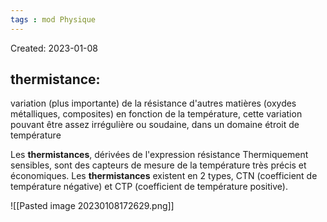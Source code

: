 ```yaml
---
tags : mod Physique
---
```

Created: 2023-01-08

## thermistance:

variation (plus importante) de la résistance d'autres matières (oxydes métalliques, composites) en fonction de la température, cette variation pouvant être assez irrégulière ou soudaine, dans un domaine étroit de température

Les **thermistances**, dérivées de l'expression résistance Thermiquement sensibles, sont des capteurs de mesure de la température très précis et économiques. Les **thermistances** existent en 2 types, CTN (coefficient de température négative) et CTP (coefficient de température positive).

![[Pasted image 20230108172629.png]]
